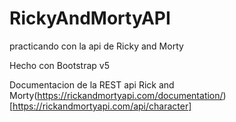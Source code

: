 # RickyAndMortyAPI
practicando con la api de Ricky and Morty

Hecho con Bootstrap v5

Documentacion de la REST api Rick and Morty(https://rickandmortyapi.com/documentation/)[https://rickandmortyapi.com/api/character]
